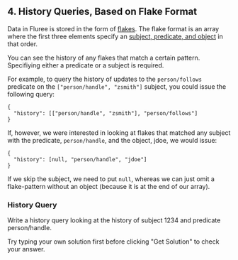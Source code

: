 ## 4. History Queries, Based on Flake Format

Data in Fluree is stored in the form of [flakes](/docs/0.16.0/infrastructure/db-infrastructure#flakes). The flake format is an array where the first three elements specify an [subject, predicate, and object](/docs/infrastructure/db-infrastructure#subject-predicate-object-model) in that order.

You can see the history of any flakes that match a certain pattern. Specifiying either a predicate or a subject is required.

For example, to query the history of updates to the `person/follows` predicate on the `["person/handle", "zsmith"]` subject, you could issue the following query:

```
{
  "history": [["person/handle", "zsmith"], "person/follows"]
}
```

If, however, we were interested in looking at flakes that matched any subject with the predicate, `person/handle`, and the object, jdoe, we would issue:

```
{
  "history": [null, "person/handle", "jdoe"]
}
```

If we skip the subject, we need to put `null`, whereas we can just omit a flake-pattern without an object (because it is at the end of our array).

<div class="challenge">
<h3>History Query</h3>
<p>Write a history query looking at the history of subject 1234 and predicate person/handle.</p>
<p>Try typing your own solution first before clicking "Get Solution" to check your answer. </p>
</div>